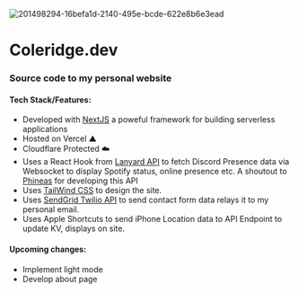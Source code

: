 ![201498294-16befa1d-2140-495e-bcde-622e8b6e3ead](https://user-images.githubusercontent.com/51129378/218395019-17120b26-ad67-46fd-8860-5a01fa3a7cc1.png)

<h1>Coleridge.dev</h1>

### Source code to my personal website

#### Tech Stack/Features:

- Developed with [NextJS](https://nextjs.org/) a poweful framework for building serverless applications
- Hosted on Vercel ▲
- Cloudflare Protected ☁️
- Uses a React Hook from [Lanyard API](https://github.com/Phineas/lanyard) to fetch Discord Presence data via Websocket to display Spotify status, online presence etc. A shoutout to [Phineas](https://github.com/Phineas) for developing this API
- Uses [TailWind CSS](https://tailwindcss.com/) to design the site.
- Uses [SendGrid Twilio API](https://sendgrid.com/) to send contact form data relays it to my personal email.
- Uses Apple Shortcuts to send iPhone Location data to API Endpoint to update KV, displays on site. 

#### Upcoming changes:

- Implement light mode
- Develop about page
